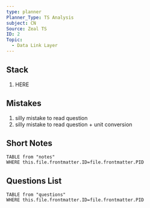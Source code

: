 ```yaml
---
type: planner
Planner_Type: TS Analysis
subject: CN
Source: Zeal TS
ID: 2
Topic:
  - Data Link Layer
---
```


## Stack
1. HERE

## Mistakes
1. silly mistake to read question
2. silly mistake to read question + unit conversion

## Short Notes
```dataview
TABLE from "notes"
WHERE this.file.frontmatter.ID=file.frontmatter.PID
```

## Questions List
```dataview
TABLE from "questions"
WHERE this.file.frontmatter.ID=file.frontmatter.PID
```